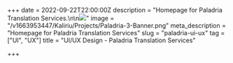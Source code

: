 +++
date = 2022-09-22T22:00:00Z
description = "Homepage for Paladria Translation Services.\n\n![](https://res.cloudinary.com/ddtcgm4kc/image/upload/v1663951784/Kaliriu/Projects/Paladria-2-Homepage.png)"
image = "/v1663953447/Kaliriu/Projects/Paladria-3-Banner.png"
meta_description = "Homepage for Paladria Translation Services"
slug = "paladria-ui-ux"
tag = ["UI", "UX"]
title = "UI/UX Design - Paladria Translation Services"

+++
